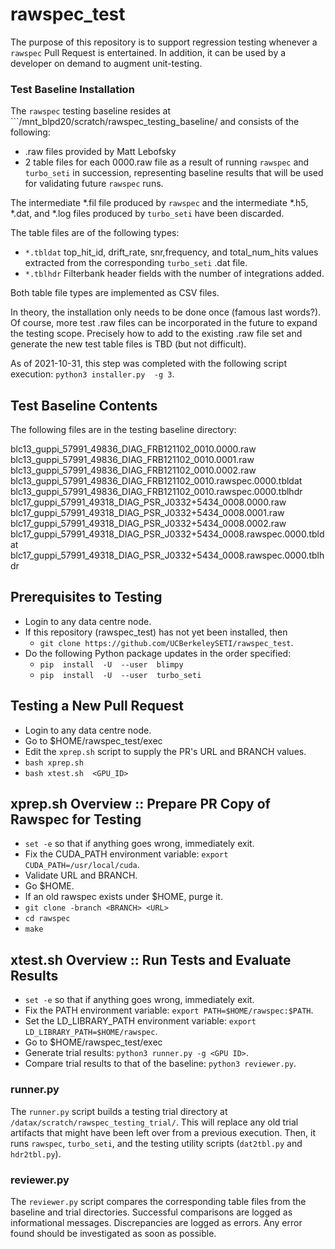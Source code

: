 # rawspec_test

The purpose of this repository is to support regression testing whenever a ```rawspec``` Pull Request is entertained.  In addition, it can be used by a developer on demand to augment unit-testing.

### Test Baseline Installation

The ```rawspec``` testing baseline resides at  ```/mnt_blpd20/scratch/rawspec_testing_baseline/ and consists of the following:
* .raw files provided by Matt Lebofsky
* 2 table files for each 0000.raw file as a result of running ```rawspec``` and ```turbo_seti``` in succession, representing baseline results that will be used for validating future ```rawspec``` runs. 

The intermediate *.fil file produced by ```rawspec``` and the intermediate *.h5, *.dat, and *.log files produced by ```turbo_seti``` have been discarded. 
 
The table files are of the following types:
* ```*.tbldat``` top_hit_id, drift_rate, snr,frequency, and total_num_hits values extracted from the corresponding ```turbo_seti``` .dat file.
* ```*.tblhdr``` Filterbank header fields with the number of integrations added.

Both table file types are implemented as CSV files.


In theory, the installation only needs to be done once (famous last words?).  Of course, more test .raw files can be incorporated in the future to expand the testing scope.  Precisely how to add to the existing .raw file set and generate the new test table files is TBD (but not difficult).

As of 2021-10-31, this step was completed with the following script execution:
```python3 installer.py  -g 3```. 

## Test Baseline Contents

The following files are in the testing baseline directory:

blc13_guppi_57991_49836_DIAG_FRB121102_0010.0000.raw
blc13_guppi_57991_49836_DIAG_FRB121102_0010.0001.raw
blc13_guppi_57991_49836_DIAG_FRB121102_0010.0002.raw
blc13_guppi_57991_49836_DIAG_FRB121102_0010.rawspec.0000.tbldat
blc13_guppi_57991_49836_DIAG_FRB121102_0010.rawspec.0000.tblhdr
blc17_guppi_57991_49318_DIAG_PSR_J0332+5434_0008.0000.raw
blc17_guppi_57991_49318_DIAG_PSR_J0332+5434_0008.0001.raw
blc17_guppi_57991_49318_DIAG_PSR_J0332+5434_0008.0002.raw
blc17_guppi_57991_49318_DIAG_PSR_J0332+5434_0008.rawspec.0000.tbldat
blc17_guppi_57991_49318_DIAG_PSR_J0332+5434_0008.rawspec.0000.tblhdr


## Prerequisites to Testing

* Login to any data centre node.
* If this repository (rawspec_test) has not yet been installed, then
     - ```git clone https://github.com/UCBerkeleySETI/rawspec_test```.
* Do the following Python package updates in the order specified:
     - ```pip  install  -U  --user  blimpy```
     - ```pip  install  -U  --user  turbo_seti```

## Testing a New Pull Request

* Login to any data centre node.
* Go to $HOME/rawspec_test/exec 
*  Edit the ```xprep.sh``` script to supply the PR's URL and BRANCH values.
* ```bash xprep.sh```
* ```bash xtest.sh  <GPU_ID>```

## xprep.sh Overview :: Prepare PR Copy of Rawspec for Testing

* `set -e` so that if anything goes wrong, immediately exit.
* Fix the CUDA_PATH environment variable: ```export CUDA_PATH=/usr/local/cuda```.
* Validate URL and BRANCH.
* Go $HOME.
* If an old rawspec exists under $HOME, purge it.
* `git clone -branch <BRANCH> <URL>`
* `cd rawspec`
* `make`

## xtest.sh Overview :: Run Tests and Evaluate Results

* `set -e` so that if anything goes wrong, immediately exit.
* Fix the PATH environment variable: ```export PATH=$HOME/rawspec:$PATH```.
* Set the LD_LIBRARY_PATH environment variable: ```export LD_LIBRARY_PATH=$HOME/rawspec```.
* Go to $HOME/rawspec_test/exec
* Generate trial results: ```python3 runner.py -g <GPU ID>```.
* Compare trial results to that of the baseline: ```python3 reviewer.py```.

### runner.py

The ```runner.py``` script builds a testing trial directory at ```/datax/scratch/rawspec_testing_trial/```.  This will replace any old trial artifacts that might have been left over from a previous execution.  Then, it runs ```rawspec```, ```turbo_seti```, and the testing utility scripts (```dat2tbl.py``` and ```hdr2tbl.py```).

### reviewer.py

The ```reviewer.py``` script compares the corresponding table files from the baseline and trial directories.  Successful comparisons are logged as informational messages.  Discrepancies are logged as errors.  Any error found should be investigated as soon as possible.
